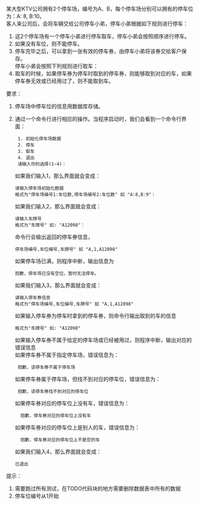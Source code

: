 某大型KTV公司拥有2个停车场，编号为A、B，每个停车场分别可以拥有的停车位为：A: 8, B:10。    
客人来公司后，会将车辆交给公司停车小弟，停车小弟根据如下规则进行停车：   
1. 这2个停车场有一个停车小弟进行停车取车，停车小弟会按照顺序进行停车。   
2. 如果没有车位，则不能停车。   
3. 停车完毕之后，可以拿到一张有效的停车券，由停车小弟将该券交给客户保存。  
停车小弟会按照下列规则进行取车：       
1. 取车的时候，如果停车券为停车时取到的停车券，则能够取到对应的车，如果停车券无效或已经用过了，则不能取到车。

要求：
1. 停车场中停车位的信息用数据库存储。
2. 通过一个命令行进行相应的操作。当程序启动时，我们会看到一个命令行界面：
     ```
      1. 初始化停车场数据
      2. 停车
      3. 取车
      4. 退出
      请输入你的选择(1~4)：
      ```
      如果我们输入1，那么界面就会变成：
      ```
      请输入停车场初始化数据
      格式为"停车场编号1:车位数,停车场编号2:车位数" 如 "A:8,B:9"：
      ```
      如果我们输入2，那么界面就会变成：
      ```
      请输入车牌号
      格式为"车牌号" 如: "A12098"：
      ```
      命令行会输出返回的停车券信息，
      ```
      停车场编号,车位编号,车牌号" 如 "A,1,A12098"
      ```
      如果停车场已满，则程序中断，输出信息为
      ```
      抱歉，停车场已没有空位，暂时无法停车。
      ```
      如果我们输入3，那么界面就会变成：
      ```
      请输入停车券信息
      格式为"停车场编号,车位编号,车牌号" 如 "A,1,A12098"
      ```
      如果输入停车券为停车时拿到的停车券，则命令行输出取到的车的信息   
      ```
      格式为"车牌号" 如: "A12098"
      ```
      
      如果输入停车券不属于给定的停车场或已经被用过，则程序中断，输出对应的错误信息   
      如果停车券不属于指定停车场，错误信息为：
      ```
       抱歉，该停车券不属于停车场
      ```
      
      如果停车券属于停车场，但找不到对应的停车位，错误信息为：
      ```
       抱歉，该停车券找不到对应的停车位
      ```
      如果停车券对应的停车位上没有车，错误信息为：
     ```
       抱歉，停车券对应的停车位上没有车
    ```
      如果停车券对应的停车位上是别人的车，错误信息为：
     ```
       抱歉，停车券对应的停车位上不是您的车
     ```
      
      如果我们输入4，那么界面就会变成：
      ```
      已退出
      ```
提示：
1. 需要跑过所有测试，在TODO代码块的地方需要删除数据表中所有的数据
2. 停车位编号从1开始


